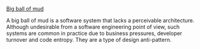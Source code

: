 [Big ball of mud](https://en.wikipedia.org/wiki/Big_ball_of_mud)

A big ball of mud is a software system that lacks a perceivable architecture. Although undesirable from a software engineering point of view, such systems are common in practice due to business pressures, developer turnover and code entropy. They are a type of design anti-pattern.


